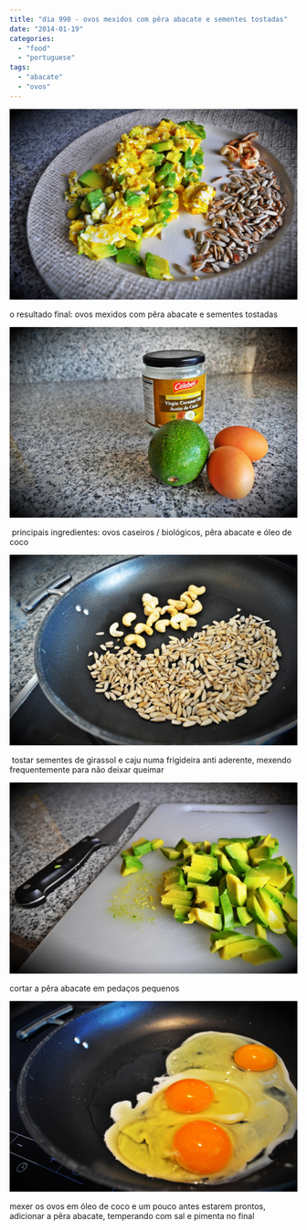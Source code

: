 ```yaml
---
title: "dia 990 - ovos mexidos com pêra abacate e sementes tostadas"
date: "2014-01-19"
categories: 
  - "food"
  - "portuguese"
tags: 
  - "abacate"
  - "ovos"
---
```


[![](images/dia_990_5.jpg)](http://1.bp.blogspot.com/-2yVDoNYDCPQ/UtvNydSpFWI/AAAAAAAAK1Q/34EB8azA53o/s1600/dia_990_5.jpg)

o resultado final: ovos mexidos com pêra abacate e sementes tostadas

  

[![](images/dia_990_1.jpg)](http://3.bp.blogspot.com/-DKk8wVb7r80/UtvNoRzOy7I/AAAAAAAAK08/dA1PRadmPio/s1600/dia_990_1.jpg)

 principais ingredientes: ovos caseiros / biológicos, pêra abacate e óleo de coco

  

[![](images/dia_990_2.jpg)](http://3.bp.blogspot.com/-1y0mPXxdfA0/UtvNnw4335I/AAAAAAAAK04/n09BQ0xgr6w/s1600/dia_990_2.jpg)

 tostar sementes de girassol e caju numa frigideira anti aderente, mexendo frequentemente para não deixar queimar

  

[![](images/dia_990_3.jpg)](http://1.bp.blogspot.com/-BvjroUjACik/UtvNmiwWO8I/AAAAAAAAK0w/rWGV_0LUmMo/s1600/dia_990_3.jpg)

cortar a pêra abacate em pedaços pequenos

  

[![](images/dia_990_4.jpg)](http://3.bp.blogspot.com/-cjQp6-2IQMA/UtvNvhzJhCI/AAAAAAAAK1I/f8CuYfxbEtQ/s1600/dia_990_4.jpg)

mexer os ovos em óleo de coco e um pouco antes estarem prontos, adicionar a pêra abacate, temperando com sal e pimenta no final
